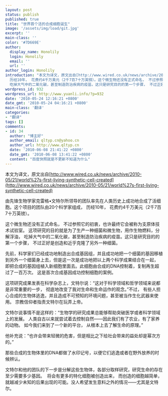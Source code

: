 ```yaml
---
layout: post
status: publish
published: true
title: "世界首个活的合成细胞诞生"
image: '/assets/img/load/git.jpg'
excerpt: ''
main-class: ''
color: '#7D669E'
author:
  display_name: Honolily
  login: Honolily
  email: ''
  url: ''
author_login: Honolily
introduction: "本文为译文，原文出自[http://www.wired.co.uk/news/archive/2010-05/21/world%27s-first-living-synthetic-cell-created](http://www.wired.co.uk/news/archive/2010-05/21/world%27s-first-living-synthetic-cell-created)由先锋生物学家克雷格&bull;文特尔所领导的团队率先在人类历史上成功地合成了活细胞。这个项目的团队由20个科学家组成，
  历经10年， 花费约4千万美元（2千7百7十万英镑）。这个微生物还没有正式命名， 不过参照它的初衷，也许最终它会被称为支原体技术试验室。 这项研究的目的就是为了生产一种细菌和微生物，用作生物燃料，分解浮油，
  吃掉大气中的二氧化碳，甚至制造防治疾病的疫苗。这只是研究目的的第一个步骤， 不过正好是创造和近乎克隆了另外一种细菌。 "
wordpress_id: 932
wordpress_url: http://www.yuanli.info/?p=932
date: '2010-05-24 12:16:21 +0800'
date_gmt: '2010-05-24 04:16:21 +0800'
main-class: '翻译'
categories:
- "翻译"
tags: []
comments:
- id: 34
  author: "博主好"
  author_email: qltyp.cn@yahoo.cn
  author_url: http://www.qltyp.cn
  date: '2010-06-08 21:41:22 +0800'
  date_gmt: '2010-06-08 13:41:22 +0800'
  content: "百度快照就是不更新不知道为什么"
---
```

本文为译文，原文出自[http://www.wired.co.uk/news/archive/2010-05/21/world%27s-first-living-synthetic-cell-created](http://www.wired.co.uk/news/archive/2010-05/21/world%27s-first-living-synthetic-cell-created)

由先锋生物学家克雷格&bull;文特尔所领导的团队率先在人类历史上成功地合成了活细胞。这个项目的团队由20个科学家组成， 历经10年， 花费约4千万美元（2千7百7十万英镑）。

这个微生物还没有正式命名， 不过参照它的初衷，也许最终它会被称为支原体技术试验室。 这项研究的目的就是为了生产一种细菌和微生物，用作生物燃料，分解浮油， 吃掉大气中的二氧化碳，甚至制造防治疾病的疫苗。这只是研究目的的第一个步骤， 不过正好是创造和近乎克隆了另外一种细菌。 

先前，科学家们已经成功地制造出合成基因组，并且成功地把一个细菌的基因移植到另外一个细菌身上去，但是这一次是成功地把以上两个科学成果结合在一起， 即把合成的基因组植入新细胞里面去。此细胞由合成的DNA控制着，复制再生超过了一百万次。 这是首次合成基因成功控制细胞的案例。

这项研究成果发表在科学杂志上，文特尔说：&ldquo;这对于科学领域和哲学领域来说都是非常重要的一步， 彻底地改变了我对生命和生命运作的观念。&rdquo;不过， 有些人担心合成的生物体逃逸，并且造成不可预知的环境问题，甚至被当作生化武器来使用。 宗教信仰者指责文特尔在玩弄上帝。

文特尔说事情不是这样的：&ldquo;生物学的研究成果总能够帮助突破医学或者科学领域上的发展。 人类自古以来就尝试着去控制自然&mdash;&mdash;因此我们有了农业，有了家养的动物。 如今我们来到了一个新的平台， 从根本上去了解生命的原理。&rdquo;

他补充说：&ldquo;也许会带来轻微的危害，但是相比之下给社会带来的益处却是幂次方的。&rdquo;

那些合成的生物体里的DNA都做了水印记号，以便它们逃逸或者在野外放养的时候辨认。

文特尔和他的团队的下一步是分解这些生物体，各部分取样研究，研究生命的存在至少需要多少基因。&nbsp; 将会有更多的特化细胞被创造出来， 而创造的细胞越简单，就越减少未知的后果出现的可能。没人希望发生意料之外的情况&mdash;&mdash;尤其是文特尔。

